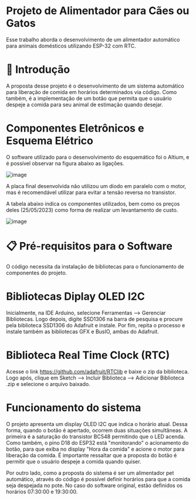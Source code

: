 # Projeto de Alimentador para Cães ou Gatos

Esse trabalho aborda o desenvolvimento de um alimentador automático para animais domésticos utilizando ESP-32 com RTC.

# 🚀 Introdução

A proposta desse projeto é o desenvolvimento de um sistema automático para liberação de comida em horários determinados via código. Como também, é a implementação de um botão que permita que o usuário despeje a comida para seu animal de estimação quando desejar. 

# Componentes Eletrônicos e Esquema Elétrico 

O software utilizado para o desenvolvimento do esquemático foi o Altium, e é possível observar na figura abaixo as ligações.

![image](https://github.com/samuellbs/Alimentador_PET/assets/103770785/8689b729-66f0-4c9b-b2c6-f63c6623cd45)

A placa final desenvolvida não utilizou um diodo em paralelo com o motor, mas é recomendável utilizar para evitar a tensão reversa no transistor. 

A tabela abaixo indica os componentes utilizados, bem como os preços deles (25/05/2023) como forma de realizar um levantamento de custo.

![image](https://github.com/samuellbs/Alimentador_PET/assets/103770785/cd5911a6-a360-4e6c-b6f2-1e72f2a021fb)


# 📋 Pré-requisitos para o Software

O código necessita da instalação de bibliotecas para o funcionamento de componentes do projeto.

# Bibliotecas Diplay OLED I2C

Inicialmente, na IDE Arduino, selecione Ferramentas --> Gerenciar Bibliotecas. Logo depois, digite SSD1306 na barra de pesquisa e procure pela biblioteca SSD1306 do Adafruit e instale. Por fim, repita o processo e instale também as bibliotecas GFX e BusIO, ambas do Adafruit.

# Biblioteca Real Time Clock (RTC)

Acesse o link https://github.com/adafruit/RTClib e baixe o zip da biblioteca. Logo após, clique em Sketch --> Incluir Biblioteca --> Adicionar Biblioteca .zip e selecione o arquivo baixado.

# Funcionamento do sistema

O projeto apresenta um display OLED I2C que indica o horário atual. Dessa forma, quando o botão é apertado, ocorrem duas situações simultâneas. A primeira é a saturação do transistor BC548 permitindo que o LED acenda. Como também, o pino D18 do ESP32 está "monitorando" o acionamento do botão, para que exiba no display "Hora da comida" e acione o motor para liberação da comida. É importante ressaltar que a proposta do botão é permitir que o usuário despeje a comida quando quiser.

Por outro lado, como a proposta do sistema é ser um alimentador pet automático, através do código é possível definir horários para que a comida seja despejada no pote. No caso do software original, estão definidos os horários 07:30:00 e 19:30:00. 

